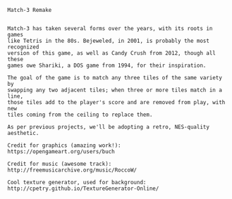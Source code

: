     Match-3 Remake


    Match-3 has taken several forms over the years, with its roots in games
    like Tetris in the 80s. Bejeweled, in 2001, is probably the most recognized
    version of this game, as well as Candy Crush from 2012, though all these
    games owe Shariki, a DOS game from 1994, for their inspiration.

    The goal of the game is to match any three tiles of the same variety by
    swapping any two adjacent tiles; when three or more tiles match in a line,
    those tiles add to the player's score and are removed from play, with new
    tiles coming from the ceiling to replace them.

    As per previous projects, we'll be adopting a retro, NES-quality aesthetic.

    Credit for graphics (amazing work!):
    https://opengameart.org/users/buch

    Credit for music (awesome track):
    http://freemusicarchive.org/music/RoccoW/

    Cool texture generator, used for background:
    http://cpetry.github.io/TextureGenerator-Online/
